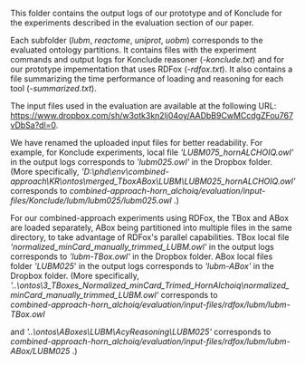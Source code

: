This folder contains the output logs of our prototype and of Konclude for the experiments described in the evaluation section of our paper.

Each subfolder (*lubm*, *reactome*, *uniprot*, *uobm*) corresponds to the evaluated ontology partitions. It contains files with the experiment commands and output logs for Konclude reasoner (*-konclude.txt*) and for our prototype impementation that uses RDFox (*-rdfox.txt*). It also contains a file summarizing the time performance of loading and reasoning for each tool (*-summarized.txt*).  

The input files used in the evaluation are available at the following URL: https://www.dropbox.com/sh/w3otk3kn2lj04oy/AADbB9CwMCcdgZFou767vDbSa?dl=0.


We have renamed the uploaded input files for better readability. 
For example, for Konclude experiments, local file *'LUBM075_hornALCHOIQ.owl'* in the output logs corresponds to *'lubm025.owl'* in the Dropbox folder.
(More specifically, 
*'D:\phd\env\combined-approach\KR\ontos\merged_TboxABox\LUBM\LUBM025_hornALCHOIQ.owl'* 
corresponds to 
*combined-approach-horn_alchoiq/evaluation/input-files/Konclude/lubm/lubm025/lubm025.owl* .)

For our combined-approach experiments using RDFox, the TBox and ABox are loaded separately, ABox being partitioned into multiple files in the same directory, to take advantage of RDFox's parallel capabilities.
TBox local file *'normalized_minCard_manually_trimmed_LUBM.owl'* in the output logs corresponds to *'lubm-TBox.owl'* in the Dropbox folder.
ABox local files folder *'LUBM025*' in the output logs corresponds to *'lubm-ABox'* in the Dropbox folder.
(More specifically, 
*'..\ontos\3_TBoxes_Normalized_minCard_Trimed_HornAlchoiq\normalized_minCard_manually_trimmed_LUBM.owl'*
corresponds to  
*combined-approach-horn_alchoiq/evaluation/input-files/rdfox/lubm/lubm-TBox.owl*

and
*'..\ontos\ABoxes\LUBM\AcyReasoning\LUBM025'*
corresponds to  
*combined-approach-horn_alchoiq/evaluation/input-files/rdfox/lubm/lubm-ABox/LUBM025* .)
